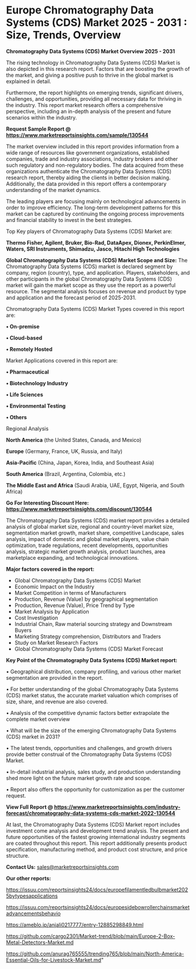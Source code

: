  # Europe Chromatography Data Systems (CDS) Market 2025 - 2031 : Size, Trends, Overview

<Strong> Chromatography Data Systems (CDS) Market Overview 2025 - 2031</strong>

The rising technology in Chromatography Data Systems (CDS) Market is also depicted in this research report. Factors that are boosting the growth of the market, and giving a positive push to thrive in the global market is explained in detail.

Furthermore, the report highlights on emerging trends, significant drivers, challenges, and opportunities, providing all necessary data for thriving in the industry. This report market research offers a comprehensive perspective, including an in-depth analysis of the present and future scenarios within the industry.

<strong>Request Sample Report @ <a href=https://www.marketreportsinsights.com/sample/130544>https://www.marketreportsinsights.com/sample/130544</a></strong>

The market overview included in this report provides information from a wide range of resources like government organizations, established companies, trade and industry associations, industry brokers and other such regulatory and non-regulatory bodies. The data acquired from these organizations authenticate the Chromatography Data Systems (CDS) research report, thereby aiding the clients in better decision making. Additionally, the data provided in this report offers a contemporary understanding of the market dynamics.

The leading players are focusing mainly on technological advancements in order to improve efficiency. The long-term development patterns for this market can be captured by continuing the ongoing process improvements and financial stability to invest in the best strategies.

Top Key players of Chromatography Data Systems (CDS) Market are:

<strong>Thermo Fisher, Agilent, Bruker, Bio-Rad, DataApex, Dionex, PerkinElmer, Waters, SRI Instruments, Shimadzu, Jasco, Hitachi High Technologies</strong>

<strong><b>Global Chromatography Data Systems (CDS) Market Scope and Size:</b></strong>
The Chromatography Data Systems (CDS) market is declared segment by company, region (country), type, and application. Players, stakeholders, and other participants in the global Chromatography Data Systems (CDS) market will gain the market scope as they use the report as a powerful resource. The segmental analysis focuses on revenue and product by type and application and the forecast period of 2025-2031.

Chromatography Data Systems (CDS) Market Types covered in this report are:

<strong>• On-premise

• Cloud-based

• Remotely Hosted</strong>

Market Applications covered in this report are:

<strong>• Pharmaceutical

• Biotechnology Industry

• Life Sciences

• Environmental Testing

• Others</strong> 

Regional Analysis

<strong>North America</strong> (the United States, Canada, and Mexico)

<strong>Europe</strong> (Germany, France, UK, Russia, and Italy)

<strong>Asia-Pacific</strong> (China, Japan, Korea, India, and Southeast Asia)

<strong>South America</strong> (Brazil, Argentina, Colombia, etc.)

<strong>The Middle East and Africa</strong> (Saudi Arabia, UAE, Egypt, Nigeria, and South Africa)

<strong>Go For Interesting Discount Here: <a href=https://www.marketreportsinsights.com/discount/130544>https://www.marketreportsinsights.com/discount/130544</a></strong>

The Chromatography Data Systems (CDS) market report provides a detailed analysis of global market size, regional and country-level market size, segmentation market growth, market share, competitive Landscape, sales analysis, impact of domestic and global market players, value chain optimization, trade regulations, recent developments, opportunities analysis, strategic market growth analysis, product launches, area marketplace expanding, and technological innovations.

<strong><b>Major factors covered in the report:</b></strong>
<ul>
  <li>Global Chromatography Data Systems (CDS) Market </li>
  <li>Economic Impact on the Industry</li>
  <li>Market Competition in terms of Manufacturers</li>
  <li>Production, Revenue (Value) by geographical segmentation</li>
  <li>Production, Revenue (Value), Price Trend by Type</li>
  <li>Market Analysis by Application</li>
  <li>Cost Investigation</li>
  <li>Industrial Chain, Raw material sourcing strategy and Downstream Buyers</li>
  <li>Marketing Strategy comprehension, Distributors and Traders</li>
  <li>Study on Market Research Factors</li>
  <li>Global Chromatography Data Systems (CDS) Market Forecast</li>
</ul>

<strong><b>Key Point of the Chromatography Data Systems (CDS) Market report:</b></strong>

• Geographical distribution, company profiling, and various other market segmentation are provided in the report.

• For better understanding of the global Chromatography Data Systems (CDS) market status, the accurate market valuation which comprises of size, share, and revenue are also covered.

• Analysis of the competitive dynamic factors better extrapolate the complete market overview

• What will be the size of the emerging Chromatography Data Systems (CDS) market in 2031?

• The latest trends, opportunities and challenges, and growth drivers provide better construal of the Chromatography Data Systems (CDS) Market.

• In-detail industrial analysis, sales study, and production understanding shed more light on the future market growth rate and scope.

• Report also offers the opportunity for customization as per the customer request.

<strong><b>View Full Report @ <a href=https://www.marketreportsinsights.com/industry-forecast/chromatography-data-systems-cds-market-2022-130544>https://www.marketreportsinsights.com/industry-forecast/chromatography-data-systems-cds-market-2022-130544</a></b></strong>


At last, the Chromatography Data Systems (CDS) Market report includes investment come analysis and development trend analysis. The present and future opportunities of the fastest growing international industry segments are coated throughout this report. This report additionally presents product specification, manufacturing method, and product cost structure, and price structure.

<strong>Contact Us:</strong>
sales@marketreportsinsights.com

<strong>Our other reports:</strong>

<a href=https://issuu.com/reportsinsights24/docs/europefilamentledbulbmarket2025bytypesapplications>https://issuu.com/reportsinsights24/docs/europefilamentledbulbmarket2025bytypesapplications</a>

<a href=https://issuu.com/reportsinsights24/docs/europesidebowrollerchainsmarketadvancementsbehavio>https://issuu.com/reportsinsights24/docs/europesidebowrollerchainsmarketadvancementsbehavio</a>

<a href=https://ameblo.jp/anjali0217777/entry-12885298849.html>https://ameblo.jp/anjali0217777/entry-12885298849.html</a>

<a href=https://github.com/cargo2301/Market-trend/blob/main/Europe-2-Box-Metal-Detectors-Market.md>https://github.com/cargo2301/Market-trend/blob/main/Europe-2-Box-Metal-Detectors-Market.md</a>

<a href=https://github.com/anurag765555/trending765/blob/main/North-America-Essential-Oils-for-Livestock-Market.md>https://github.com/anurag765555/trending765/blob/main/North-America-Essential-Oils-for-Livestock-Market.md</a>"
